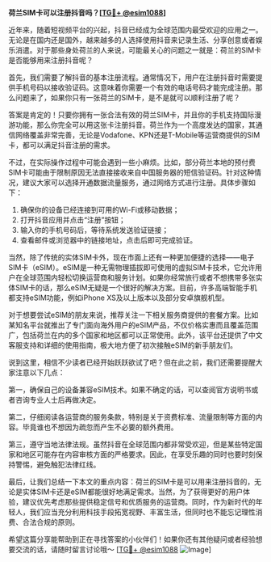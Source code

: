 **荷兰SIM卡可以注册抖音吗？[[TG💪+ @esim1088](https://t.me/s/esim1088)]**

近年来，随着短视频平台的兴起，抖音已经成为全球范围内最受欢迎的应用之一。无论是在国内还是国外，越来越多的人选择使用抖音来记录生活、分享创意或者娱乐消遣。对于那些身处荷兰的人来说，可能最关心的问题之一就是：荷兰的SIM卡是否能够用来注册抖音呢？

首先，我们需要了解抖音的基本注册流程。通常情况下，用户在注册抖音时需要提供手机号码以接收验证码。这意味着你需要一个有效的电话号码才能完成注册。那么问题来了，如果你只有一张荷兰的SIM卡，是不是就可以顺利注册了呢？

答案是肯定的！只要你拥有一张合法有效的荷兰SIM卡，并且你的手机支持国际漫游功能，那么你完全可以用这张卡注册抖音。荷兰作为一个高度发达的国家，其通信网络覆盖非常完善，无论是Vodafone、KPN还是T-Mobile等运营商提供的SIM卡，都可以满足抖音注册的需求。

不过，在实际操作过程中可能会遇到一些小麻烦。比如，部分荷兰本地的预付费SIM卡可能由于限制原因无法直接接收来自中国服务器的短信验证码。针对这种情况，建议大家可以选择开通数据流量服务，通过网络方式进行注册。具体步骤如下：

1. 确保你的设备已经连接到可用的Wi-Fi或移动数据；
2. 打开抖音应用并点击“注册”按钮；
3. 输入你的手机号码后，等待系统发送验证链接；
4. 查看邮件或浏览器中的链接地址，点击后即可完成验证。

当然，除了传统的实体SIM卡外，现在市面上还有一种更加便捷的选择——电子SIM卡（eSIM）。eSIM是一种无需物理插拔即可使用的虚拟SIM卡技术，它允许用户在全球范围内轻松切换运营商和服务计划。如果你经常旅行或者不想携带多张实体SIM卡的话，那么eSIM无疑是一个很好的解决方案。目前，许多高端智能手机都支持eSIM功能，例如iPhone XS及以上版本以及部分安卓旗舰机型。

对于想要尝试eSIM的朋友来说，推荐关注一下相关服务商提供的套餐方案。比如某知名平台就推出了专门面向海外用户的eSIM产品，不仅价格实惠而且覆盖范围广，包括荷兰在内的多个国家和地区都可以正常使用。此外，该平台还提供了中文客服支持和详细的使用指南，极大地方便了初次接触eSIM的新手朋友们。

说到这里，相信不少读者已经开始跃跃欲试了吧？但在此之前，我们还需要提醒大家注意以下几点：

第一，确保自己的设备兼容eSIM技术。如果不确定的话，可以查阅官方说明书或者咨询专业人士后再做决定。

第二，仔细阅读各运营商的服务条款，特别是关于资费标准、流量限制等方面的内容。毕竟谁也不想因为疏忽而产生不必要的额外费用。

第三，遵守当地法律法规。虽然抖音在全球范围内都非常受欢迎，但是某些特定国家和地区可能存在内容审核方面的严格要求。因此，在享受乐趣的同时也要时刻保持警惕，避免触犯法律红线。

最后，让我们总结一下本文的重点内容：荷兰的SIM卡是可以用来注册抖音的，无论是实体SIM卡还是eSIM都能很好地满足需求。当然，为了获得更好的用户体验，建议优先考虑那些提供稳定信号和优质服务的运营商。同时，作为新时代的年轻人，我们应当充分利用科技手段拓宽视野、丰富生活，但同时也不能忘记理性消费、合法合规的原则。

希望这篇分享能帮助到正在寻找答案的小伙伴们！如果你还有其他疑问或者经验想要交流的话，请随时留言讨论哦～ [[TG💪+ @esim1088](https://t.me/s/esim1088) ![Image](https://i.postimg.cc/4NQfJmqS/Snipaste-2025-05-13-00-14-12.png)]